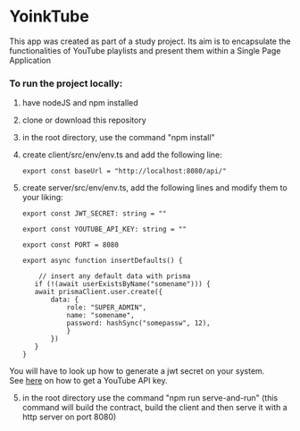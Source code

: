 # YoinkTube

This app was created as part of a study project. 
Its aim is to encapsulate the functionalities of YouTube playlists
and present them within a Single Page Application

### To run the project locally:

1. have nodeJS and npm installed
2. clone or download this repository
3. in the root directory, use the command "npm install"
3. create client/src/env/env.ts and add the following line:

    ```export const baseUrl = "http://localhost:8080/api/"```

4. create server/src/env/env.ts, add the following lines and modify them to your liking:

    ```
    export const JWT_SECRET: string = ""
    
    export const YOUTUBE_API_KEY: string = ""
    
    export const PORT = 8080
    
    export async function insertDefaults() {
        
        // insert any default data with prisma
       if (!(await userExistsByName("somename"))) {
       await prismaClient.user.create({
           data: {
               role: "SUPER_ADMIN",
               name: "somename",
               password: hashSync("somepassw", 12),
               }
           })
       }
    }
    ```
You will have to look up how to generate a jwt secret on your system. <br/>
See [here](https://developers.google.com/youtube/v3/getting-started) on how to get a YouTube API key.


5. in the root directory use the command "npm run serve-and-run"
   (this command will build the contract, build the client and then serve it with a http server on port 8080)